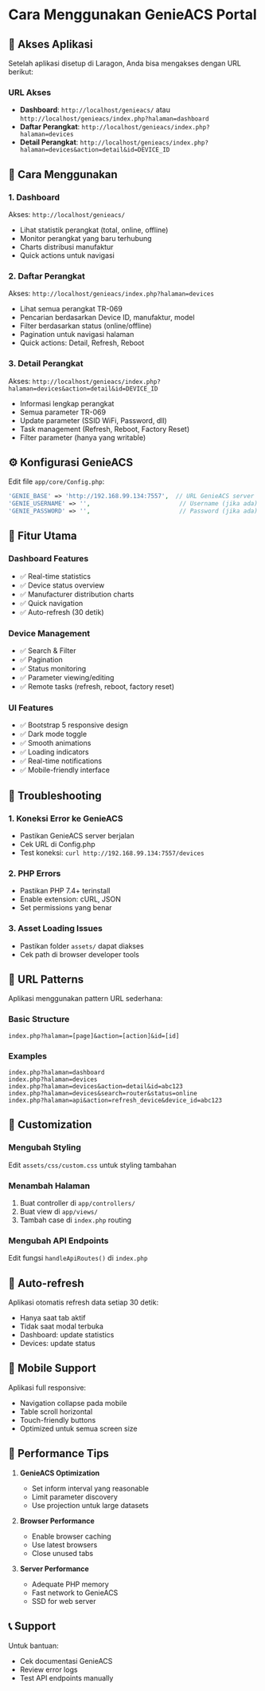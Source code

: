 # Cara Menggunakan GenieACS Portal

## 🚀 Akses Aplikasi

Setelah aplikasi disetup di Laragon, Anda bisa mengakses dengan URL berikut:

### URL Akses
- **Dashboard**: `http://localhost/genieacs/` atau `http://localhost/genieacs/index.php?halaman=dashboard`
- **Daftar Perangkat**: `http://localhost/genieacs/index.php?halaman=devices`
- **Detail Perangkat**: `http://localhost/genieacs/index.php?halaman=devices&action=detail&id=DEVICE_ID`

## 📖 Cara Menggunakan

### 1. Dashboard
Akses: `http://localhost/genieacs/`
- Lihat statistik perangkat (total, online, offline)
- Monitor perangkat yang baru terhubung
- Charts distribusi manufaktur
- Quick actions untuk navigasi

### 2. Daftar Perangkat
Akses: `http://localhost/genieacs/index.php?halaman=devices`
- Lihat semua perangkat TR-069
- Pencarian berdasarkan Device ID, manufaktur, model
- Filter berdasarkan status (online/offline)
- Pagination untuk navigasi halaman
- Quick actions: Detail, Refresh, Reboot

### 3. Detail Perangkat
Akses: `http://localhost/genieacs/index.php?halaman=devices&action=detail&id=DEVICE_ID`
- Informasi lengkap perangkat
- Semua parameter TR-069
- Update parameter (SSID WiFi, Password, dll)
- Task management (Refresh, Reboot, Factory Reset)
- Filter parameter (hanya yang writable)

## ⚙️ Konfigurasi GenieACS

Edit file `app/core/Config.php`:
```php
'GENIE_BASE' => 'http://192.168.99.134:7557',  // URL GenieACS server
'GENIE_USERNAME' => '',                         // Username (jika ada)
'GENIE_PASSWORD' => '',                         // Password (jika ada)
```

## 🎯 Fitur Utama

### Dashboard Features
- ✅ Real-time statistics
- ✅ Device status overview
- ✅ Manufacturer distribution charts
- ✅ Quick navigation
- ✅ Auto-refresh (30 detik)

### Device Management
- ✅ Search & Filter
- ✅ Pagination
- ✅ Status monitoring
- ✅ Parameter viewing/editing
- ✅ Remote tasks (refresh, reboot, factory reset)

### UI Features
- ✅ Bootstrap 5 responsive design
- ✅ Dark mode toggle
- ✅ Smooth animations
- ✅ Loading indicators
- ✅ Real-time notifications
- ✅ Mobile-friendly interface

## 🔧 Troubleshooting

### 1. Koneksi Error ke GenieACS
- Pastikan GenieACS server berjalan
- Cek URL di Config.php
- Test koneksi: `curl http://192.168.99.134:7557/devices`

### 2. PHP Errors
- Pastikan PHP 7.4+ terinstall
- Enable extension: cURL, JSON
- Set permissions yang benar

### 3. Asset Loading Issues
- Pastikan folder `assets/` dapat diakses
- Cek path di browser developer tools

## 📝 URL Patterns

Aplikasi menggunakan pattern URL sederhana:

### Basic Structure
```
index.php?halaman=[page]&action=[action]&id=[id]
```

### Examples
```
index.php?halaman=dashboard
index.php?halaman=devices
index.php?halaman=devices&action=detail&id=abc123
index.php?halaman=devices&search=router&status=online
index.php?halaman=api&action=refresh_device&device_id=abc123
```

## 🎨 Customization

### Mengubah Styling
Edit `assets/css/custom.css` untuk styling tambahan

### Menambah Halaman
1. Buat controller di `app/controllers/`
2. Buat view di `app/views/`
3. Tambah case di `index.php` routing

### Mengubah API Endpoints
Edit fungsi `handleApiRoutes()` di `index.php`

## 🔄 Auto-refresh

Aplikasi otomatis refresh data setiap 30 detik:
- Hanya saat tab aktif
- Tidak saat modal terbuka
- Dashboard: update statistics
- Devices: update status

## 📱 Mobile Support

Aplikasi full responsive:
- Navigation collapse pada mobile
- Table scroll horizontal
- Touch-friendly buttons
- Optimized untuk semua screen size

## 🚀 Performance Tips

1. **GenieACS Optimization**
   - Set inform interval yang reasonable
   - Limit parameter discovery
   - Use projection untuk large datasets

2. **Browser Performance**
   - Enable browser caching
   - Use latest browsers
   - Close unused tabs

3. **Server Performance**
   - Adequate PHP memory
   - Fast network to GenieACS
   - SSD for web server

## 📞 Support

Untuk bantuan:
- Cek documentasi GenieACS
- Review error logs
- Test API endpoints manually 